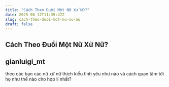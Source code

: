 ```yaml
---
title: "Cách Theo Đuổi Một Nữ Xử Nữ?"
date: 2025-06-12T11:39:47Z
slug: cach-theo-duoi-mot-nu-xu-nu
draft: false
---
```


## Cách Theo Đuổi Một Nữ Xử Nữ?

## gianluigi_mt

theo các bạn các nữ xữ nữ thích kiểu tình yêu như nào và cách quan tâm tới họ như thế nào cho hợp lí nhất?